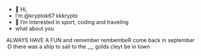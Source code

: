 - 👋 Hi,
- I’m @kryptok67 kkkrypto
- 👀 I’m interested in sport, coding and traveling
- what about you 

ALWAYS HAVE A FUN and remember rembembeR come back in september :D 
there was a ship to sail to the ,,,,
golds cleyt be in town 
